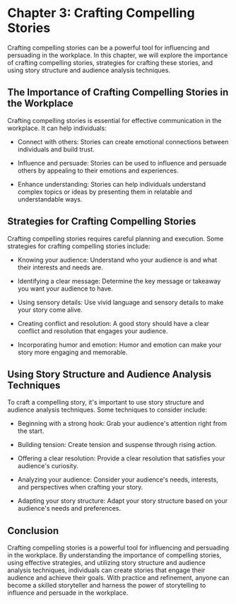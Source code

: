 Chapter 3: Crafting Compelling Stories
======================================

Crafting compelling stories can be a powerful tool for influencing and persuading in the workplace. In this chapter, we will explore the importance of crafting compelling stories, strategies for crafting these stories, and using story structure and audience analysis techniques.

The Importance of Crafting Compelling Stories in the Workplace
--------------------------------------------------------------

Crafting compelling stories is essential for effective communication in the workplace. It can help individuals:

* Connect with others: Stories can create emotional connections between individuals and build trust.

* Influence and persuade: Stories can be used to influence and persuade others by appealing to their emotions and experiences.

* Enhance understanding: Stories can help individuals understand complex topics or ideas by presenting them in relatable and understandable ways.

Strategies for Crafting Compelling Stories
------------------------------------------

Crafting compelling stories requires careful planning and execution. Some strategies for crafting compelling stories include:

* Knowing your audience: Understand who your audience is and what their interests and needs are.

* Identifying a clear message: Determine the key message or takeaway you want your audience to have.

* Using sensory details: Use vivid language and sensory details to make your story come alive.

* Creating conflict and resolution: A good story should have a clear conflict and resolution that engages your audience.

* Incorporating humor and emotion: Humor and emotion can make your story more engaging and memorable.

Using Story Structure and Audience Analysis Techniques
------------------------------------------------------

To craft a compelling story, it's important to use story structure and audience analysis techniques. Some techniques to consider include:

* Beginning with a strong hook: Grab your audience's attention right from the start.

* Building tension: Create tension and suspense through rising action.

* Offering a clear resolution: Provide a clear resolution that satisfies your audience's curiosity.

* Analyzing your audience: Consider your audience's needs, interests, and perspectives when crafting your story.

* Adapting your story structure: Adapt your story structure based on your audience's needs and preferences.

Conclusion
----------

Crafting compelling stories is a powerful tool for influencing and persuading in the workplace. By understanding the importance of compelling stories, using effective strategies, and utilizing story structure and audience analysis techniques, individuals can create stories that engage their audience and achieve their goals. With practice and refinement, anyone can become a skilled storyteller and harness the power of storytelling to influence and persuade in the workplace.
